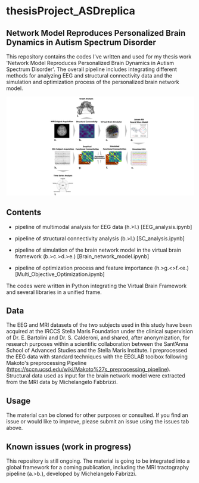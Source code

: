 # thesisProject_ASDreplica

## Network Model Reproduces Personalized Brain Dynamics in Autism Spectrum Disorder

This repository contains the codes I've written and used for my thesis work 'Network Model Reproduces Personalized Brain Dynamics in Autism Spectrum Disorder'. 
The overall pipeline includes integrating different methods for analyzing EEG and structural connectivity data and the simulation and optimization process of the personalized brain network model.




![workflow](./thesis_workflow.png )



## Contents

-  pipeline of multimodal analysis for EEG data (h.>I.) [EEG_analysis.ipynb]
        
-  pipeline of structural connectivity analysis (b.>l.) [SC_analysis.ipynb]

-  pipeline of simulation of the brain network model in the virtual brain framework (b.>c.>d.>e.) [Brain_network_model.ipynb]

-  pipeline of optimization process and feature importance (h.>g.<>f.<e.) [Multi_Objective_Optimization.ipynb]

  The codes were written in Python integrating the Virtual Brain Framework and several libraries in a unified frame.

## Data
  The EEG and MRI datasets of the two subjects used in this study have been acquired at the IRCCS Stella Maris Foundation under the clinical supervision of Dr. E. Bartolini and Dr. S. Calderoni, and shared, after anonymization, for research purposes within a scientific collaboration between the Sant’Anna School of Advanced Studies and the Stella Maris Institute.
  I preprocessed the EEG data with standard techniques with the EEGLAB toolbox following Makoto's preprocessing Pipeline (https://sccn.ucsd.edu/wiki/Makoto%27s_preprocessing_pipeline).
  Structural data used as input for the brain network model were extracted from the MRI data by Michelangelo Fabbrizzi.
  
  
## Usage
The material can be cloned for other purposes or consulted.
If you find an issue or would like to improve, please submit an issue using the issues tab above. 

## Known issues (work in progress)
This repository is still ongoing. The material is going to be integrated into a global framework for a coming publication, including the MRI tractography pipeline (a.>b.), developed by Michelangelo Fabrizzi.
